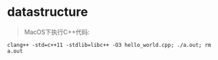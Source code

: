 # datastructure
> MacOS下执行C++代码:
```
clang++ -std=c++11 -stdlib=libc++ -O3 hello_world.cpp; ./a.out; rm a.out
```

